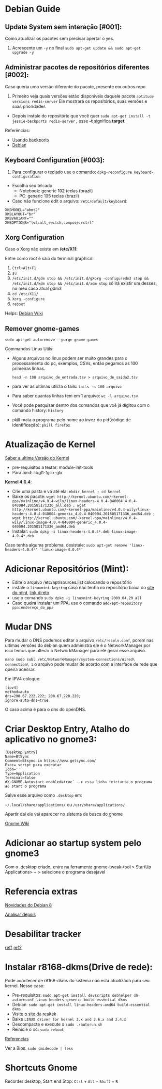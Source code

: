 # Debian Guide

## Update System sem interação [#001]:
Como atualizar os pacotes sem precisar apertar o yes.
1. Acrescente um `-y` no final  `sudo apt-get update && sudo apt-get upgrade -y`

## Administrar pacotes de repositórios diferentes [#002]:

Caso queria uma versão diferente do pacote, presente em outros repo.
1. Primeiro veja quais versões estão disponíveis daquele pacote `aptitude versions redis-server` Ele mostrará os repositórios, suas versões e suas prioridades
- Depois instale do repositório que você quer `sudo apt-get install -t jessie-backports redis-server` , esse **-t** significa **target**.

Referências:
- [Usando backports](https://edpsblog.wordpress.com/2013/12/02/sources-list-para-o-debian-jessietesting-backports/)
- [Debian](http://backports.debian.org/Instructions/)

## Keyboard Configuration [#003]:
1. Para configurar o teclado use o comando: `dpkg-reconfigure keyboard-configuration`
- Escolha seu telcado:
    - Notebook: generic 102 teclas (brazil)
    - PC: generic 105 teclas (brazil)
- Caso não funcione edit o arquivo: `/etc/default/keyboard`:

```
XKBMODEL="abnt2"
XKBLAYOUT="br"
XKBVARIANT=""
XKBOPTIONS="lv3:alt_switch,compose:rctrl"
```

## Xorg Configuration
Caso o Xorg não existe em **/etc/X11**:

Entre como root e saia do terminal gráphico:
1. `Ctrl+Alt+F1`
2. `su`
3. `/etc/init.d/gdm stop && /etc/init.d/gXorg -configuredm3 stop && /etc/init.d/kdm stop && /etc/init.d/xdm stop` só irá existir um desses, no meu caso atual gdm3
4. `cd /etc/X11/`
5. `Xorg -configure`
6. `reboot`

Helps: [Debian Wiki](https://wiki.debian.org/Xorg)

## Remover gnome-games
`sudo apt-get autoremove --purge gnome-games`

Commandos Linux Utils:
- Alguns arquivos no linux podem ser muito grandes para o processamento do pc, exemplos, CSVs, então pegamos as 100 primeiras linhas.

  `head -n 100 arquivo_de_entrada.tsv > arquivo_de_saida2.tsv`

- para ver as ultimas utiliza o tails: `tails -n 100 arquivo`
- Para saber quantas linhas tem em 1 arquivo: `wc -l arquivo.tsv`
- Você pode pesquisar dentro dos comandos que voê já digitou com o comando history: `history`
- pkill mata o programa pelo nome ao invez do pid(código de identificação): `pkill firefox`

# Atualização de Kernel
[Saber a ultima Versão do Kernel](https://www.kernel.org/)
- pre-requisitos a testar: module-init-tools
- Para amd: libgl1-fglrx-glx

**Kernel 4.0.4**:
- Crie uma pasta e vá até ela: `mkdir kernel ; cd kernel`
- Baixe os pacote: `wget http://kernel.ubuntu.com/~kernel-ppa/mainline/v4.0.4-wily/linux-headers-4.0.4-040004_4.0.4-040004.201505171336_all.deb ; wget http://kernel.ubuntu.com/~kernel-ppa/mainline/v4.0.4-wily/linux-headers-4.0.4-040004-generic_4.0.4-040004.201505171336_amd64.deb ; wget http://kernel.ubuntu.com/~kernel-ppa/mainline/v4.0.4-wily/linux-image-4.0.4-040004-generic_4.0.4-040004.201505171336_amd64.deb`
- Instalar: `sudo dpkg -i linux-headers-4.0.4*.deb linux-image-4.0.4*.deb`

Caso tenha alguma problema, desistale: `sudo apt-get remove 'linux-headers-4.0.4*' 'linux-image-4.0.4*'`

# Adicionar Repositórios (Mint):
- Edite o arquivo /etc/apt/sources.list colocando o repositório
- instale o `linuxmint-keyring` caso não tenha no repositório baixa do [site do mint](http://packages.linuxmint.com/list.php?release=Debian), [link direto](http://packages.linuxmint.com/pool/main/l/linuxmint-keyring/)
- use o comando `sudo dpkg -i linuxmint-keyring_2009.04.29_all`
- Caso queira instalar um PPA, use o comando `add-apt-repository ppa:endereço_do_ppa`

# Mudar DNS
Para mudar o DNS podemos editar o arquivo `/etc/resolv.conf`, porem nas ultimas versões do debian quem administra ele é o NetworkManager por isso temos que alterar o NetworkManager para ele gerar esse arquivo.

`nano sudo subl /etc/NetworkManager/system-connections/Wired\ connection\ 1` o arquivo pode mudar de acordo com a interface de rede que queira acessar.

Em IPV4 coloque:

```
[ipv4]
method=auto
dns=208.67.222.222; 208.67.220.220;
ignore-auto-dns=true
```

O caso acima é para o dns do openDNS.

# Criar Desktop Entry, Atalho do aplicativo no gnome3:

```
[Desktop Entry]
Name=BtSync
Comment=Btsync in https://www.getsync.com/
Exec= script para executar
Icon=''
Type=Application
Terminal=false
#X-GNOME-Autostart-enabled=true` --> essa linha iniciaria o programa ao start o programa
```

Salve esse arquivo como `.desktop` em:

`~/.local/share/applications/` ou `/usr/share/applications/`

Apartir dai ele vai aparecer no sistema de busca do gnome

[Gnome Wiki](https://developer.gnome.org/integration-guide/stable/desktop-files.html.en)

# Adicionar ao startup system pelo gnome3
Com o .desktop criado, entre na ferramente gnome-tweak-tool > StartUp Applications> + > selecione o programa desejavel

# Referencia extras
[Novidades do Debian 8](https://www.debian.org/releases/stable/mips/release-notes/ch-whats-new.pt.html)

[Analisar depois](http://askubuntu.com/questions/27362/how-to-only-install-updates-from-a-specific-repository)

# Desabilitar tracker
[ref1](https://forums.opensuse.org/showthread.php/464686-Solved-How-to-disable-tracker-store-processes-that-eat-100-CPU) [ref2](https://wiki.ubuntu.com/Tracker)

# Instalar r8168-dkms(Drive de rede):
Pode acontecer de r8168-dkms do sistema não está atualizado para seu kernel. Nesse caso:
- Pre-requisitos: `sudo apt-get install devscripts debhelper dh-autoreconf linux-headers-generic build-essential dkms`
- Debian: `sudo apt-get install linux-headers-amd64 build-essential dkms`
- [Visite o site da realtek](http://www.realtek.com.tw/downloads/downloadsView.aspx?Langid=1&PNid=13&PFid=5&Level=5&Conn=4&DownTypeID=3&GetDown=false)
- Baixe `LINUX driver for kernel 3.x and 2.6.x and 2.4.x`
- Descompacte e execute o `sudo ./autorun.sh`
- Reinicie o oc: `sudo reboot`

[Referencias](http://qiita.com/h141dev/items/da79c973ddc1dcadbd33)

Ver a Bios: `sudo dmidecode | less`

# Shortcuts Gnome
Recorder desktop, Start end Stop: `Ctrl` + `Alt` + `Shift` + `R`
